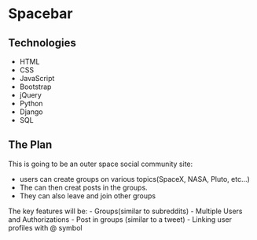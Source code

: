 # Spacebar

## Technologies
 - HTML
 - CSS
 - JavaScript
 - Bootstrap
 - jQuery
 - Python
 - Django
 - SQL

 ## The Plan
 This is going to be an outer space social community site:
 - users can create groups on various topics(SpaceX, NASA, Pluto, etc...)
 - The can then creat posts in the groups.
 - They can also leave and join other groups
 
 The key features will be:
    - Groups(similar to subreddits)
    - Multiple Users and Authorizations
    - Post in groups (similar to a tweet)
    - Linking user profiles with @ symbol
    